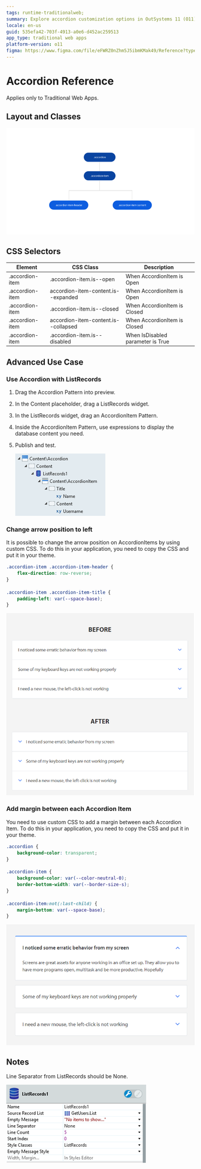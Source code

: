 ```yaml
---
tags: runtime-traditionalweb; 
summary: Explore accordion customization options in OutSystems 11 (O11) for traditional web apps, including CSS modifications and advanced use cases.
locale: en-us
guid: 535efa42-703f-4913-a0e6-d452ac259513
app_type: traditional web apps
platform-version: o11
figma: https://www.figma.com/file/eFWRZ0nZhm5J5ibmKMak49/Reference?type=design&node-id=615%3A353&mode=design&t=Cx8ecjAITJrQMvRn-1
---
```


# Accordion Reference

<div class="info" markdown="1">

Applies only to Traditional Web Apps.

</div>

## Layout and Classes

![Screenshot of an accordion layout in a traditional web app](images/accordion-image-3.png "Accordion Layout")

## CSS Selectors

| **Element** |  **CSS Class** |  **Description**  |
| --- | --- | --- |
| .accordion-item | .accordion-item.is--open |  When AccordionItem is Open  |
| .accordion-item | accordion-item-content.is--expanded |  When AccordionItem is Open  |
| .accordion-item | .accordion-item.is--closed |  When AccordionItem is Closed  |
| .accordion-item | accordion-item-content.is--collapsed |  When AccordionItem is Closed  |
| .accordion-item | .accordion-item.is--disabled |  When IsDisabled parameter is True  |

## Advanced Use Case

### Use Accordion with ListRecords

1. Drag the Accordion Pattern into preview.
1. In the Content placeholder, drag a ListRecords widget.
1. In the ListRecords widget, drag an AccordionItem Pattern.
1. Inside the AccordionItem Pattern, use expressions to display the database content you need.
1. Publish and test.

    ![Example of using Accordion with ListRecords in a traditional web app](images/accordion-image-4.png "Accordion with ListRecords")

### Change arrow position to left

It is possible to change the arrow position on AccordionItems by using custom CSS. To do this in your application, you need to copy the CSS and put it in your theme.

```css
.accordion-item .accordion-item-header {
    flex-direction: row-reverse;
}

.accordion-item .accordion-item-title {
    padding-left: var(--space-base);
}
```

![Illustration of custom CSS applied to change the arrow position to the left in an AccordionItem](images/accordion-image-5.png "Custom CSS for Arrow Position")

### Add margin between each Accordion Item

You need to use custom CSS to add a margin between each Accordion Item. To do this in your application, you need to copy the CSS and put it in your theme.

```css
.accordion {
    background-color: transparent;
}

.accordion-item {
    background-color: var(--color-neutral-0);
    border-bottom-width: var(--border-size-s);
}

.accordion-item:not(:last-child) {
    margin-bottom: var(--space-base);
}
```

![Demonstration of custom CSS to add margin between Accordion Items](images/accordion-image-6.png "Custom CSS for Accordion Item Margin")

## Notes

Line Separator from ListRecords should be None.

![Visual representation of the line separator setting for ListRecords in an accordion](images/accordion-image-7.png "Accordion Line Separator")
